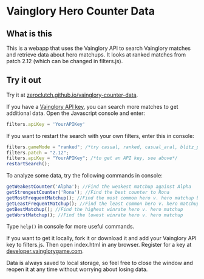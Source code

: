 # Vainglory Hero Counter Data

## What is this
This is a webapp that uses the Vainglory API to search Vainglory matches and retrieve data about hero matchups. It looks at ranked matches from patch 2.12 (which can be changed in filters.js).

## Try it out
Try it at [zeroclutch.github.io/vainglory-counter-data](https://zeroclutch.github.io/vainglory-counter-data/).

If you have a [Vainglory API key](https://developer.vainglorygame.com/), you can search more matches to get additional data. Open the Javascript console and enter:
```js
filters.apiKey = 'YourAPIKey'
```
If you want to restart the search with your own filters, enter this in console:
```js
filters.gameMode = "ranked"; /*try casual, ranked, casual_aral, blitz_pvp_ranked, 5v5_pvp_casual*/
filters.patch = "2.12";
filters.apiKey = "YourAPIKey"; /*to get an API key, see above*/
restartSearch();
```
To analyze some data, try the following commands in console:
```js
getWeakestCounter('Alpha'); //Find the weakest matchup against Alpha
getStrongestCounter('Rona'); //Find the best counter to Rona
getMostFrequentMatchup(); //Find the most common hero v. hero matchup by match coun
getLeastFrequentMatchup(); //Find the least common hero v. hero matchup by match count
getBestMatchup(); //Find the highest winrate hero v. hero matchup
getWorstMatchup(); //Find the lowest winrate hero v. hero matchup
```
Type `help()` in console for more useful commands.

If you want to get it locally, fork it or download it and add your Vainglory API key to filters.js. Then open index.html in any browser. Register for a key at [developer.vainglorygame.com](https://developer.vainglorygame.com/).

Data is always saved to local storage, so feel free to close the window and reopen it at any time without worrying about losing data.
